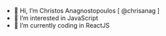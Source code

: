- 👋 Hi, I’m Christos Anagnostopoulos [ @chrisanag ]
- 👀 I’m interested in JavaScript
- 🌱 I’m currently coding in ReactJS

<!---
ChrisAnag/ChrisAnag is a ✨ special ✨ repository because its `README.md` (this file) appears on your GitHub profile.
You can click the Preview link to take a look at your changes.
--->

